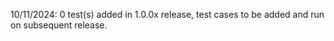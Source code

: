 10/11/2024:
   0 test(s) added in 1.0.0x release, test cases to be added and run on subsequent release.
